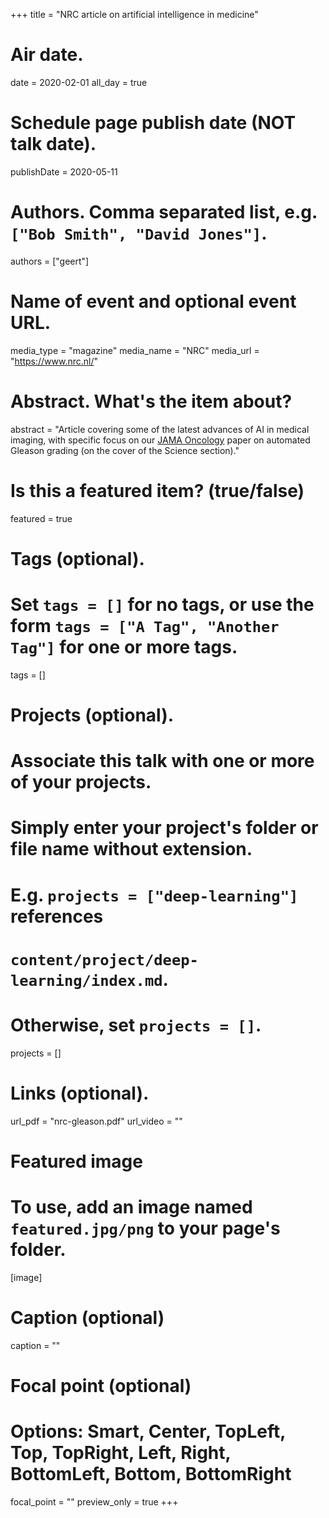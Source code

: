 +++
title = "NRC article on artificial intelligence in medicine"

# Air date.
date = 2020-02-01
all_day = true

# Schedule page publish date (NOT talk date).
publishDate = 2020-05-11

# Authors. Comma separated list, e.g. `["Bob Smith", "David Jones"]`.
authors = ["geert"]

# Name of event and optional event URL.
media_type = "magazine"
media_name = "NRC"
media_url = "https://www.nrc.nl/"

# Abstract. What's the item about?
abstract = "Article covering some of the latest advances of AI in medical imaging, with specific focus on our [JAMA Oncology](/publication/bult-20/) paper on automated Gleason grading (on the cover of the Science section)."

# Is this a featured item? (true/false)
featured = true

# Tags (optional).
#   Set `tags = []` for no tags, or use the form `tags = ["A Tag", "Another Tag"]` for one or more tags.
tags = []

# Projects (optional).
#   Associate this talk with one or more of your projects.
#   Simply enter your project's folder or file name without extension.
#   E.g. `projects = ["deep-learning"]` references 
#   `content/project/deep-learning/index.md`.
#   Otherwise, set `projects = []`.
projects = []

# Links (optional).
url_pdf = "nrc-gleason.pdf"
url_video = ""

# Featured image
# To use, add an image named `featured.jpg/png` to your page's folder. 
[image]
  # Caption (optional)
  caption = ""

  # Focal point (optional)
  # Options: Smart, Center, TopLeft, Top, TopRight, Left, Right, BottomLeft, Bottom, BottomRight
  focal_point = ""
  preview_only = true
+++
